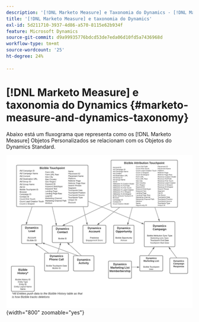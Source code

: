 ```yaml
---
description: '[!DNL Marketo Measure] e Taxonomia do Dynamics - [!DNL Marketo Measure]'
title: '[!DNL Marketo Measure] e taxonomia do Dynamics'
exl-id: 5d211710-3937-4d86-a570-8115e62b934f
feature: Microsoft Dynamics
source-git-commit: d9a99935776bdcd53de7eda06d10fd5a7436968d
workflow-type: tm+mt
source-wordcount: '25'
ht-degree: 24%

---
```


# [!DNL Marketo Measure] e taxonomia do Dynamics {#marketo-measure-and-dynamics-taxonomy}

Abaixo está um fluxograma que representa como os [!DNL Marketo Measure] Objetos Personalizados se relacionam com os Objetos do Dynamics Standard.
 

![](assets/marketo-measure-and-dynamics-taxonomy-1.png){width="800" zoomable="yes"}
